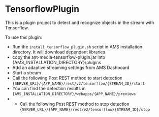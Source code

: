 # TensorflowPlugin
This is a plugin project to detect and recognize objects in the stream with Tensorflow.

To use this plugin:
- Run the `install_tensorflow_plugin.sh` script in AMS installation directory. It will download dependant libraries
- copy the ant-media-tensorflow-plugin.jar into {AMS_INSTALLATION_DIRECTORY}/plugins
- Add an adaptive streaming settings from AMS Dashboard
- Start a stream
- Call the following Post REST method to start detection
```{SERVER_URL}/{APP_NAME}/rest/v2/tensorflow/{STREAM_ID}/start```
- You can find the detection results in `{AMS_INSTALLATION_DIRECTORY}/webapps/{APP_NAME}/previews`
- - Call the following Post REST method to stop detection
```{SERVER_URL}/{APP_NAME}/rest/v2/tensorflow/{STREAM_ID}/stop```


